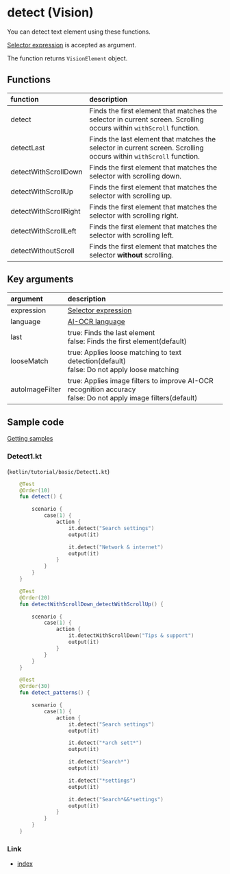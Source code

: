 # detect (Vision)

You can detect text element using these functions.

[Selector expression](../../selector_and_nickname/selector_expression.md) is accepted as argument.

The function returns `VisionElement` object.

## Functions

| function              | description                                                                                                         |
|:----------------------|:--------------------------------------------------------------------------------------------------------------------|
| detect                | Finds the first element that matches the selector in current screen. Scrolling occurs within `withScroll` function. |
| detectLast            | Finds the last element that matches the selector in current screen. Scrolling occurs within `withScroll` function.  |
| detectWithScrollDown  | Finds the first element that matches the selector with scrolling down.                                              |
| detectWithScrollUp    | Finds the first element that matches the selector with scrolling up.                                                |
| detectWithScrollRight | Finds the first element that matches the selector with scrolling right.                                             |
| detectWithScrollLeft  | Finds the first element that matches the selector with scrolling left.                                              |
| detectWithoutScroll   | Finds the first element that matches the selector **without** scrolling.                                            |

## Key arguments

| argument        | description                                                                                                      |
|:----------------|:-----------------------------------------------------------------------------------------------------------------|
| expression      | [Selector expression](../../selector_and_nickname/selector_expression.md)                                        |
| language        | [AI-OCR language](../../switching_environment/switching_ai_ocr_language.md)                                      |
| last            | true: Finds the last element<br>false: Finds the first element(default)                                          |
| looseMatch      | true: Applies loose matching to text detection(default)<br>false: Do not apply loose matching                    |
| autoImageFilter | true: Applies image filters to improve AI-OCR recognition accuracy<br>false: Do not apply image filters(default) |

## Sample code

[Getting samples](../../../getting_samples.md)

### Detect1.kt

(`kotlin/tutorial/basic/Detect1.kt`)

```kotlin
    @Test
    @Order(10)
    fun detect() {

        scenario {
            case(1) {
                action {
                    it.detect("Search settings")
                    output(it)

                    it.detect("Network & internet")
                    output(it)
                }
            }
        }
    }

    @Test
    @Order(20)
    fun detectWithScrollDown_detectWithScrollUp() {

        scenario {
            case(1) {
                action {
                    it.detectWithScrollDown("Tips & support")
                    output(it)
                }
            }
        }
    }

    @Test
    @Order(30)
    fun detect_patterns() {

        scenario {
            case(1) {
                action {
                    it.detect("Search settings")
                    output(it)

                    it.detect("*arch sett*")
                    output(it)

                    it.detect("Search*")
                    output(it)

                    it.detect("*settings")
                    output(it)

                    it.detect("Search*&&*settings")
                    output(it)
                }
            }
        }
    }
```

### Link

- [index](../../../../index.md)

